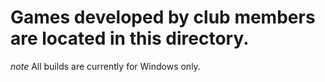 # Games developed by club members are located in this directory.

*note* All builds are currently for Windows only.
